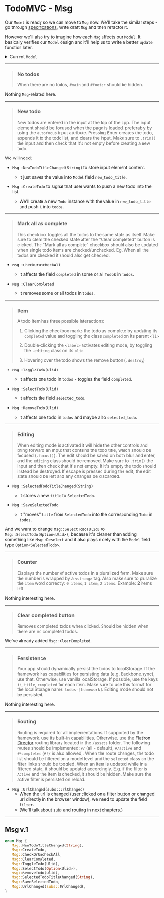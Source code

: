 # TodoMVC - Msg

Our `Model` is ready so we can move to `Msg` now. We'll take the similar steps - go through [specifications](https://github.com/tastejs/todomvc/blob/master/app-spec.md#functionality), write draft `Msg` and then refactor it. 

However we'll also try to imagine how each `Msg` affects our `Model`. It basically verifies our `Model` design and it'll help us to write a better `update` function later.

<details>
<summary>Current <code>Model</code></model></summary>

```rust
struct Model {
    todos: BtreeMap<Ulid, Todo>,
    new_todo_title: String,
    selected_todo: Option<SelectedTodo>,
    filter: Filter;
    base_url: Url
}

struct Todo {
    id: Ulid,
    title: String,
    completed: bool,
    element: ElRef<web_sys::HtmlElement>,
}

struct SelectedTodo {
    id: Ulid,
    title: String,
}

enum Filter {
   All,
   Active,
   Completed,
}
```

</details>

---

> ### No todos
>
> When there are no todos, `#main` and `#footer` should be hidden.

Nothing `Msg`-related here.

---

> ### New todo
>
> New todos are entered in the input at the top of the app. The input element should be focused when the page is loaded, preferably by using the `autofocus` input attribute. Pressing Enter creates the todo, appends it to the todo list, and clears the input. Make sure to `.trim()` the input and then check that it's not empty before creating a new todo.

We will need:
- `Msg::NewTodoTitleChanged(String)` to store input element content.
  - It just saves the value into `Model` field `new_todo_title`.

- `Msg::CreateTodo` to signal that user wants to push a new todo into the list.
  - We'll create a new `Todo` instance with the value in `new_todo_title` and push it into `todos`.

---

> ### Mark all as complete
>
> This checkbox toggles all the todos to the same state as itself. Make sure to clear the checked state after the "Clear completed" button is clicked. The "Mark all as complete" checkbox should also be updated when single todo items are checked/unchecked. Eg. When all the todos are checked it should also get checked.

- `Msg::CheckOrUncheckAll`
  - It affects the field `completed` in some or all `Todo`s in `todos`.

- `Msg::ClearCompleted`
  - It removes some or all todos in `todos`.

---

> ### Item
> 
> A todo item has three possible interactions:
>
>1. Clicking the checkbox marks the todo as complete by updating its `completed` value and toggling the class `completed` on its parent `<li>`
>
>2. Double-clicking the `<label>` activates editing mode, by toggling the `.editing` class on its `<li>`
>
>3. Hovering over the todo shows the remove button (`.destroy`)

- `Msg::ToggleTodo(Ulid)`
  - It affects one todo in `todos` - toggles the field `completed`.

- `Msg::SelectTodo(Ulid)`
  - It affects the field `selected_todo`.

- `Msg::RemoveTodo(Ulid)`
  - It affects one todo in `todos` and maybe also `selected_todo`.

---

> ### Editing
>
> When editing mode is activated it will hide the other controls and bring forward an input that contains the todo title, which should be focused (`.focus()`). The edit should be saved on both blur and enter, and the `editing` class should be removed. Make sure to `.trim()` the input and then check that it's not empty. If it's empty the todo should instead be destroyed. If escape is pressed during the edit, the edit state should be left and any changes be discarded.

- `Msg::SelectedTodoTitleChanged(String)`
   - It stores a new `title` to `SelectedTodo`.

- `Msg::SaveSelectedTodo`
  - It "moves" `title` from `SelectedTodo` into the corresponding `Todo` in `todos`.

And we want to change `Msg::SelectTodo(Ulid)` to `Msg::SelectTodo(Option<Ulid>)`, because it's cleaner than adding something like `Msg::Deselect` and it also plays nicely with the `Model` field type `Option<SelectedTodo>`.

---

> ### Counter
>
> Displays the number of active todos in a pluralized form. Make sure the number is wrapped by a `<strong>` tag. Also make sure to pluralize the `item` word correctly: `0 items`, `1 item`, `2 items`. Example: **2** items left

Nothing interesting here.

---

> ### Clear completed button
>
> Removes completed todos when clicked. Should be hidden when there are no completed todos.

We've already added `Msg::ClearCompleted`.

---

> ### Persistence
>
> Your app should dynamically persist the todos to localStorage. If the framework has capabilities for persisting data (e.g. Backbone.sync), use that. Otherwise, use vanilla localStorage. If possible, use the keys `id`, `title`, `completed` for each item. Make sure to use this format for the localStorage name: `todos-[framework]`. Editing mode should not be persisted.

Nothing interesting here.

---

> ### Routing
>
> Routing is required for all implementations. If supported by the framework, use its built-in capabilities. Otherwise, use the  [Flatiron Director](https://github.com/flatiron/director) routing library located in the `/assets` folder. The following routes should be implemented: `#/` (all - default), `#/active` and `#/completed` (`#!/` is also allowed). When the route changes, the todo list should be filtered on a model level and the `selected` class on the filter links should be toggled. When an item is updated while in a filtered state, it should be updated accordingly. E.g. if the filter is `Active` and the item is checked, it should be hidden. Make sure the active filter is persisted on reload.

- `Msg::UrlChanged(subs::UrlChanged)`
  - When the url is changed (user clicked on a filter button or changed url directly in the browser window), we need to update the field `filter`.
  - (We'll talk about `subs` and routing in next chapters.)

---

## Msg v.1

```rust
enum Msg {
   Msg::NewTodoTitleChanged(String),
   Msg::CreateTodo,
   Msg::CheckOrUncheckAll,
   Msg::ClearCompleted,
   Msg::ToggleTodo(Ulid),
   Msg::SelectTodo(Option<Ulid>),
   Msg::RemoveTodo(Ulid),
   Msg::SelectedTodoTitleChanged(String),
   Msg::SaveSelectedTodo,
   Msg::UrlChanged(subs::UrlChanged),
}
```
